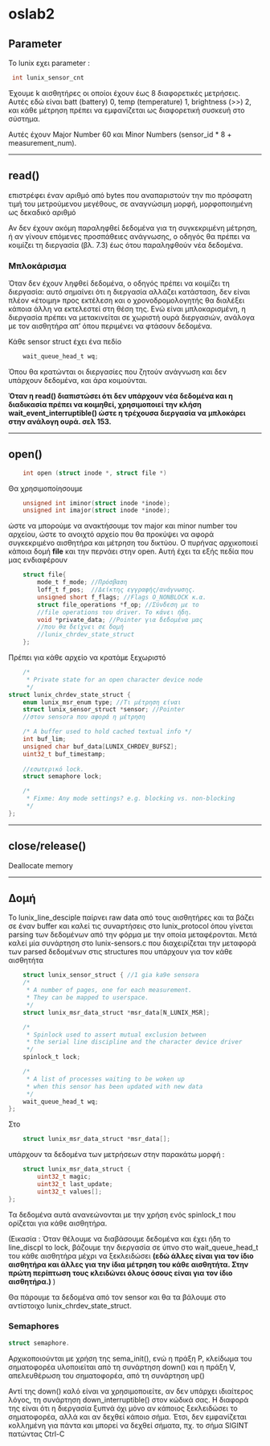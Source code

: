 # oslab2



## Parameter
Το lunix εχει parameter :
 ``` C
  int lunix_sensor_cnt
 ```


Έχουμε k αισθητήρες οι οποίοι έχουν
έως 8 διαφορετικές μετρήσεις.
Αυτές εδώ είναι batt (battery) 0, 
temp (temperature) 1, brightness (>>) 2,
και κάθε μέτρηση πρέπει να εμφανίζεται ως
διαφορετική συσκευή στο σύστημα.

Αυτές έχουν Major Number 60 και
Minor Numbers (sensor_id * 8 + measurement_num).

---
## read()

επιστρέφει έναν αριθμό από bytes
που αναπαριστούν την πιο πρόσφατη τιμή του μετρούμενου 
μεγέθους, σε αναγνώσιμη μορφή, μορφοποιημένη 
ως δεκαδικό αριθμό


Αν δεν έχουν ακόμη
παραληφθεί δεδομένα για τη συγκεκριμένη μέτρηση, ή αν γίνουν επόμενες
προσπάθειες ανάγνωσης, ο οδηγός θα πρέπει να κοιμίζει 
τη διεργασία (βλ. 7.3) έως ότου παραληφθούν νέα δεδομένα.

### Μπλοκάρισμα
Όταν δεν έχουν ληφθεί δεδομένα, 
ο οδηγός πρέπει να κοιμίζει τη διεργασία: αυτό σημαίνει ότι
η διεργασία αλλάζει κατάσταση, δεν είναι πλέον «έτοιμη» προς εκτέλεση και ο
χρονοδρομολογητής θα διαλέξει κάποια άλλη να εκτελεστεί στη θέση της. Ενώ είναι
μπλοκαρισμένη, η διεργασία πρέπει να μετακινείται σε χωριστή ουρά διεργασιών,
ανάλογα με τον αισθητήρα απ’ όπου περιμένει να φτάσουν δεδομένα.

Κάθε sensor struct έχει ένα πεδίο 
``` C
   	wait_queue_head_t wq;
```
Όπου θα κρατώνται οι διεργασίες που ζητούν ανάγνωση και δεν 
υπάρχουν δεδομένα, και άρα κοιμούνται.

<b>
Όταν η read() διαπιστώσει ότι δεν υπάρχουν νέα δεδομένα και η διαδικασία πρέπει
να κοιμηθεί, χρησιμοποιεί την κλήση wait_event_interruptible() ώστε η
τρέχουσα διεργασία να μπλοκάρει στην ανάλογη ουρά. σελ 153.
</b>

---
## open()
``` C
    int open (struct inode *, struct file *)
```

Θα χρησιμοποίησουμε 
``` C
    unsigned int iminor(struct inode *inode);
    unsigned int imajor(struct inode *inode);
```
ώστε να μπορούμε να ανακτήσουμε τον major και minor number του αρχείου, ώστε το ανοιχτό
αρχείο που θα προκύψει να αφορά συγκεκριμένο αισθητήρα και μέτρηση του
δικτύου.
O πυρήνας αρχικοποιεί κάποια δομή <b>file</b> και την περνάει 
στην open. Αυτή έχει τα εξής πεδία που μας ενδιαφέρουν
``` C
    struct file{
        mode_t f_mode; //Πρόσβαση
        loff_t f_pos;  //Δείκτης εγγραφής/ανάγνωσης.
        unsigned short f_flags; //Flags O_NONBLOCK κ.α.
        struct file_operations *f_op; //Σύνδεση με το
        //file operations του driver. Το κάνει ήδη.
        void *private_data; //Pointer για δεδομένα μας
        //που θα δείχνει σε δομή 
        //lunix_chrdev_state_struct
    };
```
Πρέπει για κάθε αρχείο να κρατάμε ξεχωριστό
``` C
    /*
     * Private state for an open character device node
     */
struct lunix_chrdev_state_struct {
	enum lunix_msr_enum type; //Τι μέτρηση είναι
	struct lunix_sensor_struct *sensor; //Pointer
    //στον sensora που αφορά η μέτρηση

	/* A buffer used to hold cached textual info */
	int buf_lim;
	unsigned char buf_data[LUNIX_CHRDEV_BUFSZ];
	uint32_t buf_timestamp;
    
    //εσωτερικό lock.
	struct semaphore lock;

	/*
	 * Fixme: Any mode settings? e.g. blocking vs. non-blocking
	 */
};

```
---
## close/release()
Deallocate memory

---
## Δομή
Το lunix_line_desciple παίρνει raw data από τους αισθητήρες και τα βάζει
σε έναν buffer και καλεί τις συναρτήσεις στο lunix_protocol όπου γίνεται 
parsing των δεδομένων από την φόρμα με την οποία μεταφέρονται.
Μετά καλεί μία συνάρτηση στο lunix-sensors.c που διαχειρίζεται την
μεταφορά των parsed δεδομένων στις structures που υπάρχουν για τον κάθε
αισθητήτα 
``` C
    struct lunix_sensor_struct { //1 gia ka9e sensora
	/*
	 * A number of pages, one for each measurement.
	 * They can be mapped to userspace.
	 */
	struct lunix_msr_data_struct *msr_data[N_LUNIX_MSR];

	/*
	 * Spinlock used to assert mutual exclusion between
	 * the serial line discipline and the character device driver
	 */
	spinlock_t lock;

	/*
	 * A list of processes waiting to be woken up
	 * when this sensor has been updated with new data
	 */
	wait_queue_head_t wq;
};

```

Στo 
``` C 
    struct lunix_msr_data_struct *msr_data[];
```
υπάρχουν τα δεδομένα των μετρήσεων στην παρακάτω μορφή :
``` C
    struct lunix_msr_data_struct {
	    uint32_t magic;
	    uint32_t last_update;
	    uint32_t values[];
};
```

Τα δεδομένα αυτά ανανεώνονται με την χρήση ενός spinlock_t που ορίζεται
για κάθε αισθητήρα.

(Εικασία : Όταν θέλουμε να διαβάσουμε δεδομένα και έχει ήδη το 
line_discpl το lock, βάζουμε την διεργασία σε ύπνο στο wait_queue_head_t του κάθε αισθητήρα μέχρι να ξεκλειδώσει 
<b>(εδώ άλλες είναι για τον ίδιο
αισθητήρα και άλλες για την ίδια μέτρηση του κάθε αισθητήτα. Στην πρώτη περίπτωση τους κλειδώνει όλους όσους είναι για τον ίδιο αισθητήρα.)
</b>
)

Θα πάρουμε τα δεδομένα από τον sensor και θα τα βάλουμε 
στο αντίστοιχο lunix_chrdev_state_struct.


### Semaphores
``` C
struct semaphore. 
```
Αρχικοποιούνται
με χρήση της sema_init(), ενώ η πράξη P, κλείδωμα του σηματοφορέα υλοποιείται
από τη συνάρτηση down() και η πράξη V, απελευθέρωση του σηματοφορέα, από τη
συνάρτηση up()

Αντί της down() καλό είναι να χρησιμοποιείτε, αν δεν
υπάρχει ιδιαίτερος λόγος, τη συνάρτηση down_interruptible() στον κώδικά σας.
Η διαφορά της είναι ότι η διεργασία ξυπνά όχι μόνο αν κάποιος ξεκλειδώσει το
σηματοφορέα, αλλά και αν δεχθεί κάποιο σήμα. Έτσι, δεν εμφανίζεται κολλημένη για
πάντα και μπορεί να δεχθεί σήματα, πχ. το σήμα SIGINT πατώντας Ctrl-C